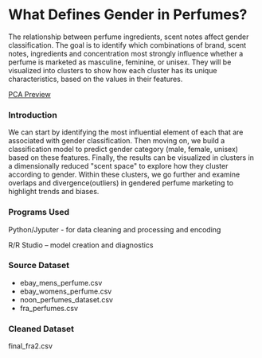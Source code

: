 # What Defines Gender in Perfumes?
The relationship between perfume ingredients, scent notes affect gender classification. The goal is to identify which combinations of brand, scent notes, ingredients and concentration most strongly influence whether a perfume is marketed as masculine, feminine, or unisex. They will be visualized into clusters to show how each cluster has its unique characteristics, based on the values in their features.

[PCA Preview](https://xuanx1.github.io/profumoBinario/perfume_pca_3d_plot.html)

### Introduction 
We can start by identifying the most influential element of each that are associated with gender classification. Then moving on, we build a classification model to predict gender category (male, female, unisex) based on these features. Finally, the results can be visualized in clusters in a dimensionally reduced "scent space" to explore how they cluster according to gender. Within these clusters, we go further and examine overlaps and divergence(outliers) in gendered perfume marketing to highlight trends and biases.

###	Programs Used
Python/Jyputer - for data cleaning and processing and encoding

R/R Studio – model creation and diagnostics 

###	Source Dataset 
- ebay_mens_perfume.csv
- ebay_womens_perfume.csv
- noon_perfumes_dataset.csv
- fra_perfumes.csv

###	Cleaned Dataset 
final_fra2.csv

